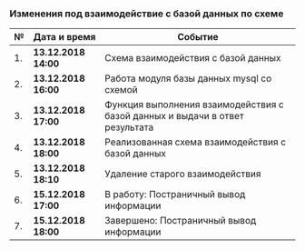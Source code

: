### Изменения под взаимодействие с базой данных по схеме

| № | Дата и время | Событие
 ------------- | ------------- | ------------- | 
| 1. | **13.12.2018 14:00** | Схема взаимодействия с базой данных
| 2. | **13.12.2018 16:00** | Работа модуля базы данных mysql со схемой
| 3. | **13.12.2018 17:00** | Функция выполнения взаимодействия с базой данных и выдачи в ответ результата
| 4. | **13.12.2018 18:00** | Реализованная схема взаимодействия с базой данных
| 5. | **13.12.2018 18:10** | Удаление старого взаимодействия
| 6. | **15.12.2018 17:00** | В работу: Постраничный вывод информации
| 7. | **15.12.2018 18:00** | Завершено: Постраничный вывод информации